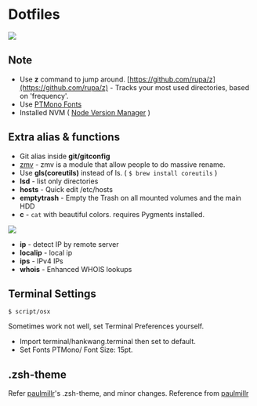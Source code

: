 # Dotfiles

<img src="http://i.imgur.com/vzftD0D.png">

## Note

* Use **z** command to jump around. [https://github.com/rupa/z](https://github.com/rupa/z) - Tracks your most used directories, based on 'frequency'.
* Use [PTMono Fonts](http://www.paratype.com/public/)
* Installed NVM ( [Node Version Manager](https://github.com/creationix/nvm) )

## Extra alias & functions

* Git alias inside **git/gitconfig**
* [zmv](http://zshwiki.org/home/builtin/functions/zmv) - zmv is a module that allow people to do massive rename.
* Use **gls(coreutils)** instead of ls. ( `$ brew install coreutils` )
* **lsd** - list only directories
* **hosts** - Quick edit /etc/hosts
* **emptytrash** - Empty the Trash on all mounted volumes and the main HDD
* **c** - `cat` with beautiful colors. requires Pygments installed.
<img src="http://i.imgur.com/lUdmw87.png">

* **ip** - detect IP by remote server
* **localip** - local ip
* **ips** - IPv4 IPs
* **whois** - Enhanced WHOIS lookups

## Terminal Settings

	$ script/osx
	
Sometimes work not well, set Terminal Preferences yourself.

* Import terminal/hankwang.terminal then set to default.
* Set Fonts PTMono/ Font Size: 15pt.

## .zsh-theme

Refer [paulmillr](https://github.com/paulmillr/dotfiles)'s .zsh-theme, and minor changes.
Reference from [paulmillr](https://github.com/paulmillr/dotfiles)